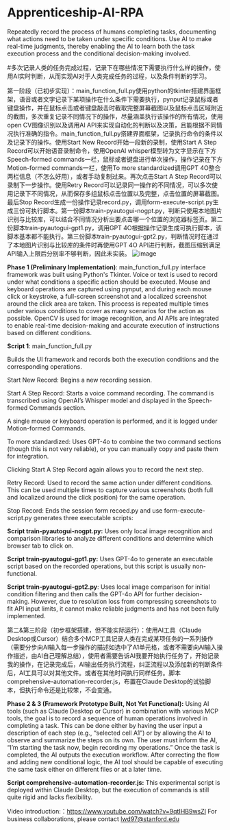 # Apprenticeship-AI-RPA
Repeatedly record the process of humans completing tasks, documenting what actions need to be taken under specific conditions. Use AI to make real-time judgments, thereby enabling the AI to learn both the task execution process and the conditional decision-making involved.

#多次记录人类的任务完成过程，记录下在哪些情况下需要执行什么样的操作，使用AI实时判断，从而实现AI对于人类完成任务的过程，以及条件判断的学习。

第一阶段（已初步实现）：main_function_full.py使用python的tkinter搭建界面框架，语音或者文字记录下某项操作在什么条件下需要执行，pynput记录鼠标或者键盘操作，并在鼠标点击或者键盘敲击时截取完整屏幕截图以及鼠标点击区域附近的截图，多次重复记录不同情况下的操作，尽量涵盖执行该操作的所有情况，使用open CV图像识别以及调用AI API来实现自动化的判断以及决策，且能根据不同情况执行准确的指令。main_function_full.py搭建界面框架，记录执行命令的条件以及记录下的操作。使用Start New Record开始一段新的录制，使用Start A Step Record可以开始语音录制命令，使用OpenAI whisper模型转为文字显示在下方Speech-formed commands一栏，鼠标或者键盘进行单次操作，操作记录在下方Motion-formed commands一栏，使用To more standardized调用GPT 4O整合两栏信息（不怎么好用），或者手动复制过来。再次点击Start A Step Record可以录制下一步操作。使用Retry Record可以记录同一操作的不同情况，可以多次使用记录下不同情况，从而保存多组鼠标点击位置以及完整，点击位置的屏幕截图。最后Stop Record生成一份操作记录record.py，调用form-execute-script.py生成三份可执行脚本。第一份脚本train-pyautogui-nogpt.py，判断只使用本地图片识别与比较库，可以结合不同情况分析出要点击哪一个位置的浏览器标签页。第二份脚本train-pyautogui-gpt1.py，调用GPT 4O根据操作记录生成可执行脚本，该脚本基本都不能执行。第三份脚本train-pyautogui-gpt2.py，判断情况时在通过了本地图片识别与比较库的条件时再使用GPT 4O API进行判断，截图压缩到满足API输入上限后分别率不够判断，因此未实装。
![image](https://github.com/user-attachments/assets/b3c5929b-8af2-4aa1-9c54-ebb02b484069)


**Phase 1 (Preliminary Implementation)**:
main_function_full.py interface framework was built using Python's Tkinter. Voice or text is used to record under what conditions a specific action should be executed. Mouse and keyboard operations are captured using pynput, and during each mouse click or keystroke, a full-screen screenshot and a localized screenshot around the click area are taken. This process is repeated multiple times under various conditions to cover as many scenarios for the action as possible. OpenCV is used for image recognition, and AI APIs are integrated to enable real-time decision-making and accurate execution of instructions based on different conditions.

**Script 1**: main_function_full.py

Builds the UI framework and records both the execution conditions and the corresponding operations.

Start New Record: Begins a new recording session.

Start A Step Record: Starts a voice command recording. The command is transcribed using OpenAI’s Whisper model and displayed in the Speech-formed Commands section.

A single mouse or keyboard operation is performed, and it is logged under Motion-formed Commands.

To more standardized: Uses GPT-4o to combine the two command sections (though this is not very reliable), or you can manually copy and paste them for integration.

Clicking Start A Step Record again allows you to record the next step.

Retry Record: Used to record the same action under different conditions. This can be used multiple times to capture various screenshots (both full and localized around the click position) for the same operation.

Stop Record: Ends the session form recoed.py and use form-execute-script.py generates three executable scripts:

**Script train-pyautogui-nogpt.py:** Uses only local image recognition and comparison libraries to analyze different conditions and determine which browser tab to click on.

**Script train-pyautogui-gpt1.py:** Uses GPT-4o to generate an executable script based on the recorded operations, but this script is usually non-functional.

**Script train-pyautogui-gpt2.py**: Uses local image comparison for initial condition filtering and then calls the GPT-4o API for further decision-making. However, due to resolution loss from compressing screenshots to fit API input limits, it cannot make reliable judgments and has not been fully implemented.

第二&第三阶段（初步框架搭建，但不能实际运行）：使用AI工具（Claude Desktop或Cursor）结合多个MCP工具记录人类在完成某项任务的一系列操作（需要分步向AI输入每一步操作的描述如选中了A1单元格，或者不需要向AI输入操作描述，由AI自己理解总结），使用者需要告诉AI我要开始执行任务了，开始记录我的操作，在记录完成后，AI输出任务执行流程，纠正流程以及添加新的判断条件后，AI工具可以对其他文件。或者在其他时间执行同样任务。脚本comprehensive-automation-recorder.js，布置在Claude Desktop的试验脚本，但执行命令还是比较笨，不会变通。

**Phase 2 & 3 (Framework Prototype Built, Not Yet Functional):**
Using AI tools (such as Claude Desktop or Cursor) in combination with various MCP tools, the goal is to record a sequence of human operations involved in completing a task. This can be done either by having the user input a description of each step (e.g., “selected cell A1”) or by allowing the AI to observe and summarize the steps on its own. The user must inform the AI, “I’m starting the task now, begin recording my operations.” Once the task is completed, the AI outputs the execution workflow. After correcting the flow and adding new conditional logic, the AI tool should be capable of executing the same task either on different files or at a later time.

**Script comprehensive-automation-recorder.js:**
This experimental script is deployed within Claude Desktop, but the execution of commands is still quite rigid and lacks flexibility.

Video introduction:：https://www.youtube.com/watch?v=9qtIHB9wsZI
For business collaborations, please contact  lwd97@stanford.edu
